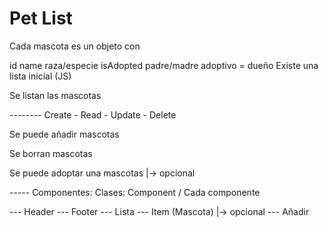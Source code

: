 # Pet List
Cada mascota es un objeto con

id
name
raza/especie
isAdopted
padre/madre adoptivo = dueño
Existe una lista inicial (JS)

Se listan las mascotas

-------- Create - Read - Update - Delete

Se puede añadir mascotas

Se borran mascotas

Se puede adoptar una mascotas |-> opcional

----- Componentes: Clases: Component / Cada componente

--- Header --- Footer --- Lista --- Item (Mascota) |-> opcional --- Añadir
